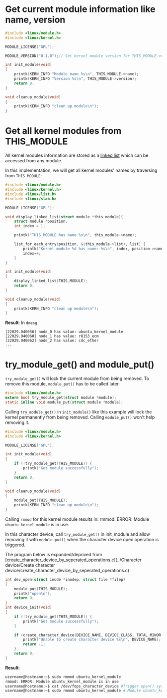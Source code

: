 # Get current module information like name, version

```c
#include <linux/module.h>
#include <linux/kernel.h>

MODULE_LICENSE("GPL");

MODULE_VERSION("0.1.0");// Set kernel module version for THIS_MODULE->version to retrieve

int init_module(void)
{
    printk(KERN_INFO "Module name %s\n", THIS_MODULE->name);
    printk(KERN_INFO "Version %s\n", THIS_MODULE->version);
    return 0;
}

void cleanup_module(void)
{
    printk(KERN_INFO "clean up module\n");
}
```

# Get all kernel modules from THIS_MODULE

All kernel modules information are stored as a [linked list](../Linked%20list) which can be accessed from any module.

In this implementation, we will get all kernel modules' names by traversing from ``THIS_MODULE``:

```c
#include <linux/module.h>
#include <linux/kernel.h>
#include <linux/list.h>
#include <linux/slab.h>

MODULE_LICENSE("GPL");

void display_linked_list(struct module *this_module){
    struct module *position;
	int index = 1;

	printk("THIS_MODULE has name %s\n", this_module->name);

	list_for_each_entry(position, &(this_module->list), list) {
		printk("Kernel module %d has name: %s\n", index, position->name);
		index++;
	}
}

int init_module(void)
{
    display_linked_list(THIS_MODULE);
    return 0;
}

void cleanup_module(void)
{
    printk(KERN_INFO "clean up module\n");
}
```
**Result**: In ``dmesg``

```
[22029.040056] node_0 has value: ubuntu_kernel_module
[22029.040060] node_1 has value: r8153_ecm
[22029.040062] node_2 has value: cdc_ether
...
```
# try_module_get() and module_put()

``try_module_get()`` will lock the current module from being removed. To remove this module, ``module_put()`` has to be called later.

```c
#include <linux/module.h>
extern bool try_module_get(struct module *module);
static inline void module_put(struct module *module);
```

Calling ``try_module_get()`` in ``init_module()`` like this example will lock the kernel permanently from being removed. Calling ``module_put()`` won't help removing it.

```c
#include <linux/module.h>
#include <linux/kernel.h>

MODULE_LICENSE("GPL");

int init_module(void)
{
    if (!try_module_get(THIS_MODULE)) {
        printk("Get module successfully");
    }
    return 0;
}

void cleanup_module(void)
{
    module_put(THIS_MODULE);
    printk(KERN_INFO "clean up module\n");
}
```

Calling ``rmmod`` for this kernel module results in: rmmod: ERROR: Module ``ubuntu_kernel_module`` is in use.

In this character device, call ``try_module_get()`` in init_module and allow removing it with ``module_put()`` when the character device open operation is triggered.

The program below is expanded/deprived from [create_character_device_by_seperated_operations.c](../Character device/Create character device/create_character_device_by_seperated_operations.c)

```c
int dev_open(struct inode *inodep, struct file *filep)
{
    module_put(THIS_MODULE);
	printk("open\n");
	return 0;
}
int device_init(void)
{
    if (!try_module_get(THIS_MODULE)) {
        printk("Get module successfully");
    }

	if (create_character_device(DEVICE_NAME, DEVICE_CLASS, TOTAL_MINOR, BASE_MINOR, &dev_info, &fops)){
		printk("Unable to create character device %s\n", DEVICE_NAME);
		return -1;
	}
	return 0;
}
```
**Result**:

```sh
username@hostname:~$ sudo rmmod ubuntu_kernel_module
rmmod: ERROR: Module ubuntu_kernel_module is in use
username@hostname:~$ cat /dev/fops_character_device #Trigger open() system call
username@hostname:~$ sudo rmmod ubuntu_kernel_module # Module ubuntu_kernel_module is remove successfully
```
